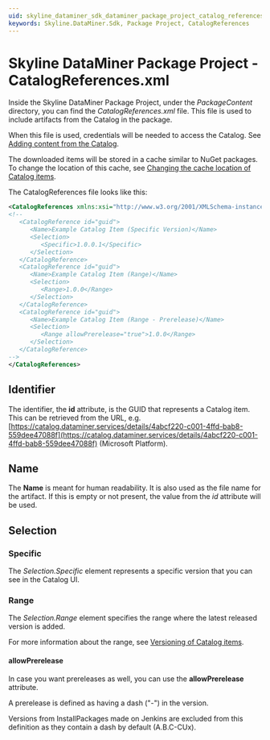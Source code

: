 ```yaml
---
uid: skyline_dataminer_sdk_dataminer_package_project_catalog_references
keywords: Skyline.DataMiner.Sdk, Package Project, CatalogReferences
---
```


# Skyline DataMiner Package Project - CatalogReferences.xml

Inside the Skyline DataMiner Package Project, under the *PackageContent* directory, you can find the *CatalogReferences.xml* file. This file is used to include artifacts from the Catalog in the package.

When this file is used, credentials will be needed to access the Catalog. See [Adding content from the Catalog](xref:skyline_dataminer_sdk_dataminer_package_project#adding-content-from-the-catalog).

The downloaded items will be stored in a cache similar to NuGet packages. To change the location of this cache, see [Changing the cache location of Catalog items](xref:skyline_dataminer_sdk_dataminer_package_project_advanced#changing-the-cache-location-of-catalog-items).

The CatalogReferences file looks like this:

```xml
<CatalogReferences xmlns:xsi="http://www.w3.org/2001/XMLSchema-instance" xmlns:xsd="http://www.w3.org/2001/XMLSchema" xmlns="http://www.skyline.be/catalogReferences">
<!--
   <CatalogReference id="guid">
      <Name>Example Catalog Item (Specific Version)</Name>
      <Selection>
         <Specific>1.0.0.1</Specific>
      </Selection>
   </CatalogReference>
   <CatalogReference id="guid">
      <Name>Example Catalog Item (Range)</Name>
      <Selection>
         <Range>1.0.0</Range>
      </Selection>
   </CatalogReference>
   <CatalogReference id="guid">
      <Name>Example Catalog Item (Range - Prerelease)</Name>
      <Selection>
         <Range allowPrerelease="true">1.0.0</Range>
      </Selection>
   </CatalogReference>
-->
</CatalogReferences>
```

## Identifier

The identifier, the **id** attribute, is the GUID that represents a Catalog item. This can be retrieved from the URL, e.g. [https://catalog.dataminer.services/details/4abcf220-c001-4ffd-bab8-559dee47088f](https://catalog.dataminer.services/details/4abcf220-c001-4ffd-bab8-559dee47088f) (Microsoft Platform).

## Name

The **Name** is meant for human readability. It is also used as the file name for the artifact. If this is empty or not present, the value from the *id* attribute will be used.

## Selection

### Specific

The *Selection.Specific* element represents a specific version that you can see in the Catalog UI.

### Range

The *Selection.Range* element specifies the range where the latest released version is added.

For more information about the range, see [Versioning of Catalog items](xref:About_the_Catalog_app#versioning-of-catalog-items).

#### allowPrerelease

In case you want prereleases as well, you can use the **allowPrerelease** attribute.

A prerelease is defined as having a dash ("-") in the version.

Versions from InstallPackages made on Jenkins are excluded from this definition as they contain a dash by default (A.B.C-CUx).

